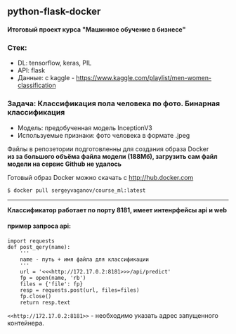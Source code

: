 ## python-flask-docker
#### Итоговый проект курса "Машинное обучение в бизнесе"

### Стек:
- DL: tensorflow, keras, PIL 
- API: flask 
- Данные: с kaggle - https://www.kaggle.com/playlist/men-women-classification


### Задача: Классификация пола человека по фото. Бинарная классификация
- Модель: предобученная модель InceptionV3
- Используемые признаки: фото человека в формате .jpeg

Файлы в репозетории подготовленны для создания образа Docker<br>
**из за большого объёма файла модели (188Мб), загрузить сам файл модели на сервис Github не удалось**

Готовый образ Docker можно скачать c http://hub.docker.com

``` $ docker pull sergeyvaganov/course_ml:latest ``` 

<hr>

 __Классификатор работает по порту 8181, имеет интенрфейсы api и web__ 



#### пример запроса api:
```
import requests
def post_qery(name):
    '''
    name - путь + имя файла для классификации
    '''
    url = '<<<http://172.17.0.2:8181>>>/api/predict'
    fp = open(name, 'rb')    
    files = {'file': fp}
    resp = requests.post(url, files=files)
    fp.close()
    return resp.text
```

```<<http://172.17.0.2:8181>>``` - необходимо указать адрес запущенного контейнера.
